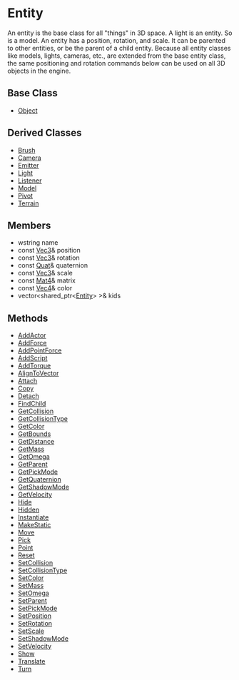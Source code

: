 # Entity
An entity is the base class for all "things" in 3D space. A light is an entity. So is a model. An entity has a position, rotation, and scale. It can be parented to other entities, or be the parent of a child entity. Because all entity classes like models, lights, cameras, etc., are extended from the base entity class, the same positioning and rotation commands below can be used on all 3D objects in the engine.

## Base Class
- [Object](CPP_Object.md)

## Derived Classes ##
- [Brush](CPP_Brush.md)
- [Camera](CPP_Camera.md)
- [Emitter](CPP_Emitter.md)
- [Light](CPP_Light.md)
- [Listener](CPP_Listener.md)
- [Model](CPP_Model.md)
- [Pivot](CPP_Pivot.md)
- [Terrain](CPP_Terrain.md)

## Members
- wstring name
- const [Vec3](CPP_Vec3.md)& position
- const [Vec3](CPP_Vec3.md)& rotation
- const [Quat](CPP_Quat.md)& quaternion
- const [Vec3](CPP_Vec3.md)& scale
- const [Mat4](CPP_Mat4.md)& matrix
- const [Vec4](CPP_Vec4.md)& color
- vector<shared_ptr<[Entity](CPP_Entity.md)\> \>& kids

## Methods ##
* [AddActor](CPP_Entity_AddActor.md)
* [AddForce](CPP_Entity_AddForce.md)
* [AddPointForce](CPP_Entity_AddPointForce.md)
* [AddScript](CPP_Entity_AddScript.md)
* [AddTorque](CPP_Entity_AddTorque.md)
* [AlignToVector](CPP_Entity_AlignToVector.md)
* [Attach](CPP_Entity_Attach.md)
* [Copy](CPP_Entity_Copy.md)
* [Detach](CPP_Entity_Detach.md)
* [FindChild](CPP_Entity_FindChild.md)
* [GetCollision](CPP_Entity_GetCollision.md)
* [GetCollisionType](CPP_Entity_GetCollisionType.md)
* [GetColor](CPP_Entity_GetColor.md)
* [GetBounds](CPP_Entity_GetBounds.md)
* [GetDistance](CPP_Entity_GetDistance.md)
* [GetMass](CPP_Entity_GetMass.md)
* [GetOmega](CPP_Entity_GetOmega.md)
* [GetParent](CPP_Entity_GetParent.md)
* [GetPickMode](CPP_Entity_GetPickMode.md)
* [GetQuaternion](CPP_Entity_GetQuaternion.md)
* [GetShadowMode](CPP_Entity_GetShadowMode.md)
* [GetVelocity](CPP_Entity_GetVelocity.md)
* [Hide](CPP_Entity_Hide.md)
* [Hidden](CPP_Entity_Hidden.md)
* [Instantiate](CPP_Entity_Instantiate.md)
* [MakeStatic](CPP_Entity_MakeStatic.md)
* [Move](CPP_Entity_Move.md)
* [Pick](CPP_Entity_Pick.md)
* [Point](CPP_Entity_Point.md)
* [Reset](CPP_Entity_Reset.md)
* [SetCollision](CPP_Entity_SetCollision.md)
* [SetCollisionType](CPP_Entity_SetCollisionType.md)
* [SetColor](CPP_Entity_SetColor.md)
* [SetMass](CPP_Entity_SetMass.md)
* [SetOmega](CPP_Entity_SetOmega.md)
* [SetParent](CPP_Entity_SetParent.md)
* [SetPickMode](CPP_Entity_SetPickMode.md)
* [SetPosition](CPP_Entity_SetPosition.md)
* [SetRotation](CPP_Entity_SetRotation.md)
* [SetScale](CPP_Entity_SetScale.md)
* [SetShadowMode](CPP_Entity_SetShadowMode.md)
* [SetVelocity](CPP_Entity_SetVelocity.md)
* [Show](CPP_Entity_Show.md)
* [Translate](CPP_Entity_Translate.md)
* [Turn](CPP_Entity_Turn.md)
